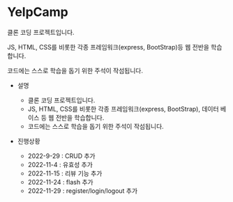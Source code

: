 # YelpCamp

클론 코딩 프로젝트입니다.

JS, HTML, CSS를 비롯한 각종 프레임워크(express, BootStrap)등 웹 전반을 학습합니다.

코드에는 스스로 학습을 돕기 위한 주석이 작섬됩니다.

+ 설명
  + 클론 코딩 프로젝트입니다.
  + JS, HTML, CSS를 비롯한 각종 프레임워크(express, BootStrap), 데이터 베이스 등 웹 전반을 학습합니다.
  + 코드에는 스스로 학습을 돕기 위한 주석이 작섬됩니다.

+ 진행상황  
  + 2022-9-29 : CRUD 추가
  + 2022-11-4 : 유효성 추가
  + 2022-11-15 : 리뷰 기능 추가
  + 2022-11-24 : flash 추가
  + 2022-11-29 : register/login/logout 추가


